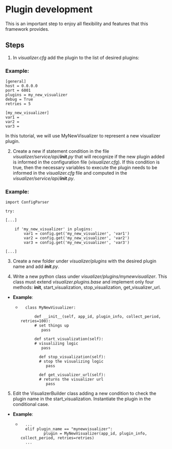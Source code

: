 # Plugin development
This is an important step to enjoy all flexibility and features that this framework provides.

## Steps

1. In *visualizer.cfg* add the plugin to the list of desired plugins:

### Example:

```
[general]
host = 0.0.0.0
port = 6001
plugins = my_new_visualizer
debug = True
retries = 5

[my_new_visualizer]
var1 = 
var2 = 
var3 = 
```
In this tutorial, we will use MyNewVisualizer to represent a new visualizer plugin.

2. Create a new if statement condition in the file *visualizer/service/api/__init__.py* that will recognize if the new plugin added is informed in the configuration file (*visualizer.cfg*). If this condition is true, then the necessary variables to execute the plugin needs to be informed in the *visualizer.cfg* file and computed in the *visualizer/service/api/__init__.py*.

### Example:

```
import ConfigParser

try:

[...]
    
    if 'my_new_visualizer' in plugins:
        var1 = config.get('my_new_visualizer', 'var1')
        var2 = config.get('my_new_visualizer', 'var2')
        var3 = config.get('my_new_visualizer', 'var3')

[...]
```

3. Create a new folder under *visualizer/plugins* with the desired plugin name and add *__init__.py*.
 
4. Write a new python class under *visualizer/plugins/mynewvisualizer*. This class must extend *visualizer.plugins.base* and implement only four methods: __init__, start_visualization, stop_visualization, get_visualizer_url.
		   
* **Example**:

	* ```
		class MyNewVisualizer:

    		def __init__(self, app_id, plugin_info, collect_period, retries=100):
        	# set things up
			   pass
        
    		def start_visualization(self):
        	# visualizing logic
        	   pass

              def stop_visualization(self):
              # stop the visualizing logic
                 pass

              def get_visualizer_url(self):
              # returns the visualizer url
                 pass

	  ```

5. Edit the VisualizerBuilder class adding a new condition to check the plugin name in the start_visualization. Instantiate the plugin in the conditional case.
* **Example**:
	* ```
		...
		elif plugin_name == "mynewvisualizer":
	            plugin = MyNewVisualizer(app_id, plugin_info, collect_period, retries=retries)
		...
		```
